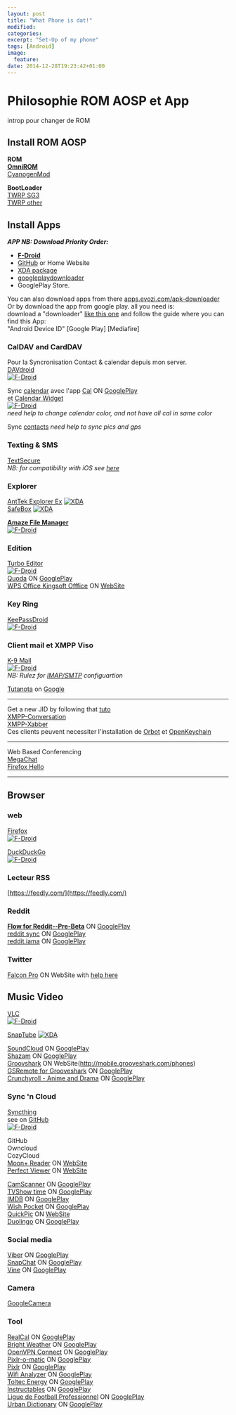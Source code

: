 ```yaml
---
layout: post
title: "What Phone is dat!"
modified:
categories:
excerpt: "Set-Up of my phone"
tags: [Android]
image:
  feature:
date: 2014-12-28T19:23:42+01:00
---
```



# Philosophie ROM AOSP et App
introp pour changer de ROM

## Install ROM AOSP

**ROM**  
[**OmniROM**](http://omnirom.org/)  
[CyanogenMod](http://download.cyanogenmod.org/)  

**BootLoader**  
[TWRP SG3](http://forum.xda-developers.com/showpost.php?p=32964275&postcount=1)  
[TWRP other](http://teamw.in/project/twrp2)




## Install Apps

***APP NB: Download Priority Order:***
+  [**F-Droid**](https://f-droid.org/)
+  [GitHub](https://github.com/) or Home Website
+  [XDA package](http://forum.xda-developers.com/)
+  [googleplaydownloader](https://codingteam.net/project/googleplaydownloader)
+  GooglePlay Store.  

You can also download apps from there [apps.evozi.com/apk-downloader](http://apps.evozi.com/apk-downloader/)  
Or by download the app from google play. all you need is:  
download a "downloader" [like this one](http://forum.xda-developers.com/showthread.php?t=2767595) and follow the guide where you can find this App:  
"Android Device ID" [Google Play] [Mediafire]



### CalDAV and CardDAV
Pour la Syncronisation Contact & calendar depuis mon server.  
[DAVdroid](http://davdroid.bitfire.at/what-is-davdroid)  
[![F-Droid](https://lh5.googleusercontent.com/-zezQqsBye0c/VCUpPVjcKEI/AAAAAAAAAIQ/HbcG5f1qMIw/w129-h45-no/getitonfdroid.png)](https://f-droid.org/repository/browse/?fdid=at.bitfire.davdroid)  

Sync [calendar](http://cozy.io/mobile/calendar.html) avec l'app [Cal](http://www.any.do/cal) ON [GooglePlay](https://play.google.com/store/apps/details?id=com.anydo.cal)  
et [Calendar Widget](https://github.com/plusonelabs/calendar-widget)  
[![F-Droid](https://lh5.googleusercontent.com/-zezQqsBye0c/VCUpPVjcKEI/AAAAAAAAAIQ/HbcG5f1qMIw/w129-h45-no/getitonfdroid.png)](https://f-droid.org/repository/browse/?fdid=com.plusonelabs.calendar)  
*need help to change calendar color, and not have all cal in same color*  


Sync [contacts](http://cozy.io/mobile/contacts.html) *need help to sync pics and gps*




### Texting & SMS  
[TextSecure](https://github.com/WhisperSystems/TextSecure)  
*NB: for compatibility with iOS see [here](https://github.com/WhisperSystems/Signal-iOS)*  




### Explorer  
[AntTek Explorer Ex]()
[![XDA](https://pbs.twimg.com/profile_images/514806075132895232/HU2Ar_rW_normal.jpeg)](http://forum.xda-developers.com/showpost.php?p=44678595&postcount=1)  
[SafeBox]()
[![XDA](https://pbs.twimg.com/profile_images/514806075132895232/HU2Ar_rW_normal.jpeg)](http://forum.xda-developers.com/showpost.php?p=57393874&postcount=1)




**[Amaze File Manager](https://github.com/arpitkh96/AmazeFileManager)**  
[![F-Droid](https://lh5.googleusercontent.com/-zezQqsBye0c/VCUpPVjcKEI/AAAAAAAAAIQ/HbcG5f1qMIw/w129-h45-no/getitonfdroid.png)](https://f-droid.org/repository/browse/?fdid=com.amaze.filemanager)




### Edition  
[Turbo Editor](https://github.com/vmihalachi/turbo-editor/blob/master/README.md)  
[![F-Droid](https://lh5.googleusercontent.com/-zezQqsBye0c/VCUpPVjcKEI/AAAAAAAAAIQ/HbcG5f1qMIw/w129-h45-no/getitonfdroid.png)](https://f-droid.org/repository/browse/?fdid=com.maskyn.fileeditorpro)  
[Quoda](http://www.getquoda.com/) ON [GooglePlay](https://play.google.com/store/apps/details?id=com.henrythompson.quoda)  
[WPS Office Kingsoft Offfice](http://www.wps.com/support/) ON [WebSite](http://www.wps.com/android/)  


### Key Ring  
[KeePassDroid](http://www.keepassdroid.com/)  
[![F-Droid](https://lh5.googleusercontent.com/-zezQqsBye0c/VCUpPVjcKEI/AAAAAAAAAIQ/HbcG5f1qMIw/w129-h45-no/getitonfdroid.png)](https://f-droid.org/repository/browse/?fdid=com.android.keepass)




### Client mail et XMPP Viso
[K-9 Mail](https://github.com/k9mail/k-9/wiki)  
[![F-Droid](https://lh5.googleusercontent.com/-zezQqsBye0c/VCUpPVjcKEI/AAAAAAAAAIQ/HbcG5f1qMIw/w129-h45-no/getitonfdroid.png)](https://f-droid.org/repository/browse/?fdid=com.fsck.k9)  
*NB: Rulez for [IMAP/SMTP](http://www.arobase.org/messageries/serveurs.htm) configuartion*  

[Tutanota](https://github.com/tutao/tutanota) on [Google](https://play.google.com/store/apps/details?id=de.tutao.tutanota)

___
Get a new JID by following that [tuto](https://duck.co/blog/using-pidgin-with-xmpp-jabber)  
[XMPP-Conversation](https://f-droid.org/repository/browse/?fdid=eu.siacs.conversations)  
[XMPP-Xabber](https://f-droid.org/repository/browse/?fdid=com.xabber.androiddev)  
Ces clients peuvent necessiter l'installation de [Orbot](https://f-droid.org/repository/browse/?fdid=org.torproject.android) et [OpenKeychain](https://f-droid.org/repository/browse/?fdid=org.sufficientlysecure.keychain)  
___
Web Based Conferencing  
[MegaChat](http://kim.com/)  
[Firefox Hello](https://support.mozilla.org/en-US/products/firefox/firefox-hello-webrtc)  
___

## Browser
### web
[Firefox](https://www.mozilla.org/en-US/firefox/new/?icn=tabz)  
[![F-Droid](https://lh5.googleusercontent.com/-zezQqsBye0c/VCUpPVjcKEI/AAAAAAAAAIQ/HbcG5f1qMIw/w129-h45-no/getitonfdroid.png)](https://f-droid.org/repository/browse/?fdid=org.mozilla.firefox)

[DuckDuckGo](https://duck.co/)  
[![F-Droid](https://lh5.googleusercontent.com/-zezQqsBye0c/VCUpPVjcKEI/AAAAAAAAAIQ/HbcG5f1qMIw/w129-h45-no/getitonfdroid.png)](https://f-droid.org/repository/browse/?fdid=se.johanhil.duckduckgo)

### Lecteur RSS  
[https://feedly.com/](https://feedly.com/)  

### Reddit
[**Flow for Reddit--Pre-Beta**](https://www.reddit.com/r/RedditFlow/new/) ON
[GooglePlay](https://play.google.com/store/apps/details?id=com.deeptrouble.yaarreddit)  
[reddit sync](https://www.reddit.com/r/redditsync/) ON [GooglePlay](https://play.google.com/store/apps/details?id=com.laurencedawson.reddit_sync)  
[reddit.iama](https://www.reddit.com/r/redditmobile) ON [GooglePlay](https://play.google.com/store/apps/details?id=com.reddit.iama)  

### Twitter  
[Falcon Pro](http://getfalcon.pro/) ON WebSite with [help here](http://www.androidpolice.com/2013/07/03/falcon-pro-updates-to-v2-0-4-outside-of-the-play-store-now-supports-a-way-to-blatantly-skirt-twitters-token-limit/)  

## Music Video

[VLC](http://git.videolan.org/?p=vlc-ports/android.git;a=summary)  
[![F-Droid](https://lh5.googleusercontent.com/-zezQqsBye0c/VCUpPVjcKEI/AAAAAAAAAIQ/HbcG5f1qMIw/w129-h45-no/getitonfdroid.png)](https://f-droid.org/repository/browse/?fdid=org.videolan.vlc)  

[SnapTube](http://www.snaptubevideo.com/)
[![XDA](https://pbs.twimg.com/profile_images/514806075132895232/HU2Ar_rW_normal.jpeg)](http://forum.xda-developers.com/showpost.php?p=57592125&postcount=1)  

[SoundCloud](https://soundcloud.com/mobile) ON [GooglePlay](https://play.google.com/store/apps/details?id=com.soundcloud.android)  
[Shazam](http://www.shazam.com/) ON [GooglePlay](https://play.google.com/store/apps/details?id=com.shazam.android)  
[Groovshark](http://grooveshark.com) ON WebSite(http://mobile.grooveshark.com/phones)  
[GSRemote for Grooveshark](http://gsremote.com/) ON [GooglePlay](https://play.google.com/store/apps/details?id=uk.co.awesomedigital.gsremote)  
[Crunchyroll - Anime and Drama](http://www.crunchyroll.com/devices#android) ON [GooglePlay](https://play.google.com/store/apps/details?id=com.crunchyroll.crunchyroid)  






### Sync 'n Cloud
[Syncthing](https://ind.ie/pulse/)  
see on [GitHub](https://github.com/syncthing/syncthing-android)  
[![F-Droid](https://lh5.googleusercontent.com/-zezQqsBye0c/VCUpPVjcKEI/AAAAAAAAAIQ/HbcG5f1qMIw/w129-h45-no/getitonfdroid.png)](https://f-droid.org/repository/browse/?fdid=com.nutomic.syncthingandroid)  

GitHub  
Owncloud  
CozyCloud  
[Moon+ Reader](http://www.moondownload.com) ON [WebSite](http://www.moondownload.com/download.html)  
[Perfect Viewer](https://sites.google.com/site/rookiestudio/) ON [WebSite](https://sites.google.com/site/rookiestudio/xia-zai)  

[CamScanner](https://www.camscanner.com/user/download) ON [GooglePlay](https://play.google.com/store/apps/details?id=com.intsig.camscanner)  
[TVShow time](http://www.tvshowtime.com/en) ON [GooglePlay](https://play.google.com/store/apps/details?id=com.tozelabs.tvshowtime)  
[IMDB](http://www.imdb.com/apps/?ref_=nb_app) ON [GooglePlay](https://play.google.com/store/apps/details?id=com.imdb.mobile)  
[Wish Pocket](http://wishpocket.co.kr/) ON [GooglePlay](https://play.google.com/store/apps/details?id=com.skplanet.wishpocket)  
[QuickPic](http://www.alensw.com/en/) ON [WebSite](http://www.alensw.com/en/#download)  
[Duolingo](https://www.duolingo.com/mobile) ON [GooglePlay](https://play.google.com/store/apps/details?id=com.duolingo)  

### Social media
[Viber](http://www.viber.com/#android) ON [GooglePlay](https://play.google.com/store/apps/details?id=com.androidbook.ToltecEnergyPrices)  
[SnapChat](https://www.snapchat.com/) ON [GooglePlay](https://play.google.com/store/apps/details?id=com.snapchat.android)  
[Vine](https://vine.co/) ON [GooglePlay](https://play.google.com/store/apps/details?id=co.vine.android)  

### Camera
[GoogleCamera](https://play.google.com/store/apps/details?id=com.google.android.GoogleCamera)  


### Tool
[RealCal](http://www.quartic-software.co.uk) ON [GooglePlay](https://play.google.com/store/apps/details?id=uk.co.nickfines.RealCalc)  
[Bright Weather](http://levelupstudio.com/en/brightweather-android) ON [GooglePlay](https://play.google.com/store/apps/details?id=com.levelup.brightweather)  
[OpenVPN Connect](http://www.vpngate.net/en/howto_openvpn.aspx#android) ON [GooglePlay](https://play.google.com/store/apps/details?id=net.openvpn.openvpn)  
[Pixlr-o-matic](https://pixlr.com/mobile) ON [GooglePlay](https://play.google.com/store/apps/details?id=pixlr.OMatic)  
[Pixlr](https://pixlr.com/mobile) ON [GooglePlay](https://play.google.com/store/apps/details?id=com.pixlr.express)  
[Wifi Analyzer](http://a.farproc.com/wifi-analyzer) ON [GooglePlay](https://play.google.com/store/apps/details?id=com.farproc.wifi.analyzer)  
[Toltec Energy](http://www.oktoltecgroup.com/) ON [GooglePlay](https://play.google.com/store/apps/details?id=com.androidbook.ToltecEnergyPrices)  
[Instructables](http://www.instructables.com/) ON [GooglePlay](https://play.google.com/store/apps/details?id=com.adsk.instructables)  
[Ligue de Football Professionnel](http://www.lfp.fr/) ON [GooglePlay](https://play.google.com/store/apps/details?id=com.netcosports.andlfp)  
[Urban Dictionary](http://www.urbandictionary.com) ON [GooglePlay](https://play.google.com/store/apps/details?id=com.urbandictionary.android)
